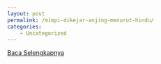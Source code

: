 ```yaml
---
layout: post
permalink: /mimpi-dikejar-anjing-menurut-hindu/
categories:
    - Uncategorized
---
```


[Baca Selengkapnya](/01)